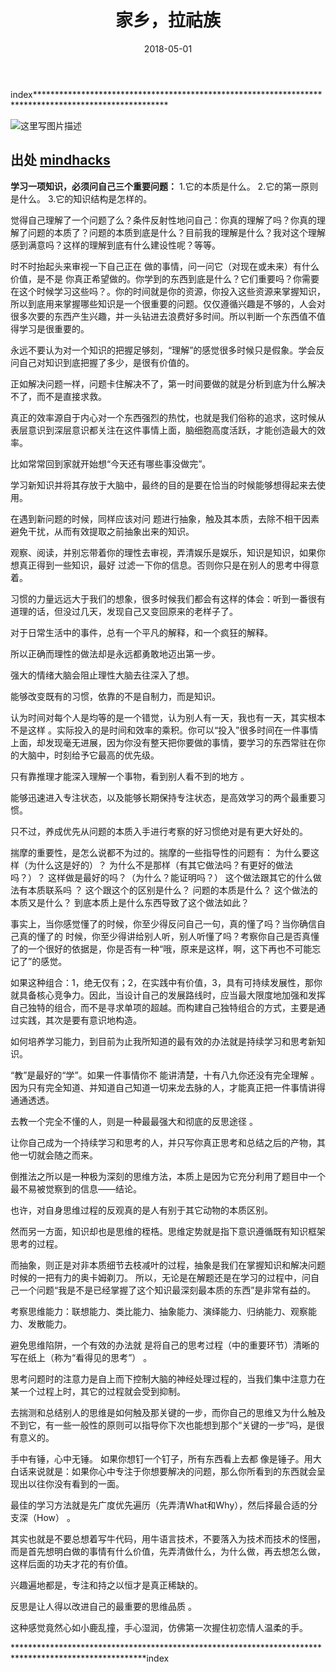 ﻿---
layout: post
title: 家乡，拉祜族
date: 2018-05-01
categories: 随笔
tags: [读书,笔记,成长]
description: 读万卷书，行万里路
---

index******************************************************************************************************

![这里写图片描述](https://img-blog.csdn.net/20180501130557590?watermark/2/text/aHR0cHM6Ly9ibG9nLmNzZG4ubmV0L3d3dDE4ODExNzA3OTcx/font/5a6L5L2T/fontsize/400/fill/I0JBQkFCMA==/dissolve/70)

## 出处   [mindhacks](http://mindhacks.cn/)

**学习一项知识，必须问自己三个重要问题：**
1.它的本质是什么。
2.它的第一原则是什么。
3.它的知识结构是怎样的。

觉得自己理解了一个问题了么？条件反射性地问自己：你真的理解了吗？你真的理解了问题的本质了？问题的本质到底是什么？目前我的理解是什么？我对这个理解感到满意吗？这样的理解到底有什么建设性呢？等等。 

时不时抬起头来审视一下自己正在 做的事情，问一问它（对现在或未来）有什么价值，是不是 你真正希望做的。你学到的东西到底是什么？它们重要吗？你需要在这个时候学习这些吗？。你的时间就是你的资源，你投入这些资源来掌握知识，所以到底用来掌握哪些知识是一个很重要的问题。仅仅遵循兴趣是不够的，人会对很多次要的东西产生兴趣，并一头钻进去浪费好多时间。所以判断一个东西值不值得学习是很重要的。 

永远不要认为对一个知识的把握足够刻，“理解”的感觉很多时候只是假象。学会反问自己对知识到底把握了多少，是很有价值的。 

正如解决问题一样，问题卡住解决不了，第一时间要做的就是分析到底为什么解决 不了，而不是直接求救。 

真正的效率源自于内心对一个东西强烈的热忱，也就是我们俗称的追求，这时候从表层意识到深层意识都关注在这件事情上面，脑细胞高度活跃，才能创造最大的效率。 

比如常常回到家就开始想“今天还有哪些事没做完”。

学习新知识并将其存放于大脑中，最终的目的是要在恰当的时候能够想得起来去使用。 

在遇到新问题的时候，同样应该对问 题进行抽象，触及其本质，去除不相干因素避免干扰，从而有效提取之前抽象出来的知识。 

观察、阅读，并别忘带着你的理性去审视，弄清娱乐是娱乐，知识是知识，如果你想真正得到一些知识，最好 过滤一下你的信息。否则你只是在别人的思考中得意着。 

习惯的力量远远大于我们的想象，很多时候我们都会有这样的体会：听到一番很有道理的话，但没过几天，发现自己又变回原来的老样子了。 

对于日常生活中的事件，总有一个平凡的解释，和一个疯狂的解释。 

所以正确而理性的做法却是永远都勇敢地迈出第一步。 

强大的情绪大脑会阻止理性大脑去往深入了想。 

能够改变既有的习惯，依靠的不是自制力，而是知识。 

认为时间对每个人是均等的是一个错觉，认为别人有一天，我也有一天，其实根本不是这样 。实际投入的是时间和效率的乘积。你可以“投入”很多时间在一件事情上面，却发现毫无进展，因为你没有整天把你要做的事情，要学习的东西常驻在你的大脑中，时刻给予它最高的优先级。

只有靠推理才能深入理解一个事物，看到别人看不到的地方 。

能够迅速进入专注状态，以及能够长期保持专注状态，是高效学习的两个最重要习惯。 

只不过，养成优先从问题的本质入手进行考察的好习惯绝对是有更大好处的。

揣摩的重要性，是怎么说都不为过的。揣摩的一些指导性的问题有：
为什么要这样（为什么这是好的）？
为什么不是那样（有其它做法吗？有更好的做法吗？）？
这样做是最好的吗？（为什么？能证明吗？） 
这个做法跟其它的什么做法有本质联系吗 ？
这个跟这个的区别是什么？
问题的本质是什么？
这个做法的本质又是什么？
到底本质上是什么东西导致了这个做法如此？

事实上，当你感觉懂了的时候，你至少得反问自己一句，真的懂了吗？当你确信自己真的懂了的 时候，你至少得讲给别人听，别人听懂了吗？考察你自己是否真懂了的一个很好的依据是，你是否有一种“哦，原来是这样，啊，这下再也不可能忘记了”的感觉。 

如果这种组合：1，绝无仅有；2，在实践中有价值，3，具有可持续发展性，那你就具备核心竞争力。因此，当设计自己的发展路线时，应当最大限度地加强和发挥自己独特的组合，而不是寻求单项的超越。而构建自己独特组合的方式，主要是通过实践，其次是要有意识地构造。 

如何培养学习能力，到目前为止我所知道的最有效的办法就是持续学习和思考新知识。 

“教”是最好的“学”。如果一件事情你不 能讲清楚，十有八九你还没有完全理解 。因为只有完全知道、并知道自己知道一切来龙去脉的人，才能真正把一件事情讲得通通透透。 

去教一个完全不懂的人，则是一种最最强大和彻底的反思途径 。

让你自己成为一个持续学习和思考的人，并只写你真正思考和总结之后的产物，其他一切就会随之而来。 

倒推法之所以是一种极为深刻的思维方法，本质上是因为它充分利用了题目中一个最不易被觉察到的信息——结论。 

也许，对自身思维过程的反观真的是人有别于其它动物的本质区别。

然而另一方面，知识却也是思维的桎梏。思维定势就是指下意识遵循既有知识框架思考的过程。 

而抽象，则正是对非本质细节去枝减叶的过程，抽象是我们在掌握知识和解决问题时候的一把有力的奥卡姆剃刀。 所以，无论是在解题还是在学习的过程中，问自己一个问题“我是不是已经掌握了这个知识最深刻最本质的东西”是非常有益的。 

考察思维能力：联想能力、类比能力、抽象能力、演绎能力、归纳能力、观察能力、发散能力。

避免思维陷阱，一个有效的办法就 是将自己的思考过程（中的重要环节）清晰的写在纸上（称为“看得见的思考”） 。

思考问题时的注意力是自上而下控制大脑的神经处理过程的，当我们集中注意力在某一个过程上时，其它的过程就会受到抑制。 

去揣测和总结别人的思维是如何触及那关键的一步，而你自己的思维又为什么触及不到它，有一些一般性的原则可以指导你下次也能想到那个“关键的一步”吗，是很有意义的。 

手中有锤，心中无锤。 
如果你想钉一个钉子，所有东西看上去都 像是锤子。用大白话来说就是：如果你心中专注于你想要解决的问题，那么你所看到的东西就会呈现出以往你没有看到的一面。 

最佳的学习方法就是先广度优先遍历（先弄清What和Why），然后择最合适的分支深（How） 。

其实也就是不要总想着写牛代码，用牛语言技术，不要落入为技术而技术的怪圈，而是首先想明白做的事情有什么价值，先弄清做什么，为什么做，再去想怎么做，这样后面的功夫才花的有价值。 

兴趣遍地都是，专注和持之以恒才是真正稀缺的。 

反思是让人得以改进自己的最重要的思维品质 。

这种感觉竟然心如小鹿乱撞，手心湿润，仿佛第一次握住初恋情人温柔的手。 

  ******************************************************************************************************index
